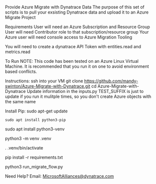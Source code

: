 Provide Azure Migrate with Dynatrace Data
The purpose of this set of scripts is to pull your exsisting Dynatrace data and upload it to an Azure Migrate Project

Requirements
User will need an Azure Subscription and Resource Group
User will need Contributor role to that subscription/resource group
Your Azure user will need console access to Azure Migration Tooling

You will need to create a dynatrace API Token with entities.read and metrics.read

To Run
NOTE: This code has been tested on an Azure Linux Virtual Machine. 
It is recommended that you run it on one to avoid environment based conflicts. 



Instructions:
ssh into your VM
git clone https://github.com/mandy-swinton/Azure-Migrate-with-Dynatrace.git
cd Azure-Migrate-with-Dynatrace
Update information in the inputs.py
    TEST_SUFFIX is just to update if you run it mulitple times, so you don't create Azure objects with the same name

Install Pip: 
    sudo apt-get update

    sudo apt install python3-pip


sudo apt install python3-venv

python3 -m venv .venv

. .venv/bin/activate


pip install -r requirements.txt


python3 run_migrate_flow.py



Need Help?
Email: MicrosoftAlliances@dynatrace.com
